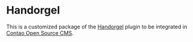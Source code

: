 Handorgel
=========

This is a customized package of the [Handorgel][1] plugin to be integrated
in [Contao Open Source CMS][2].


[1]: https://github.com/oncode/handorgel
[2]: https://contao.org
